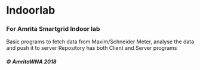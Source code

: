 # Indoorlab
### For Amrita Smartgrid Indoor lab

Basic programs to fetch data from Maxim/Schneider Meter, analyse the data and push it to server
Repository has both Client and Server programs

##### © AmritaWNA 2018
